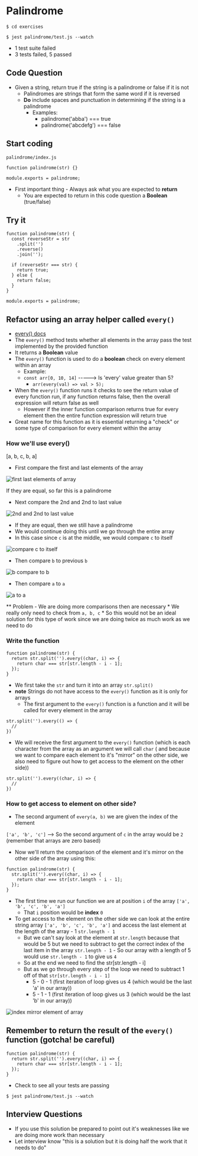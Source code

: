 # Palindrome
`$ cd exercises`

`$ jest palindrome/test.js --watch`

* 1 test suite failed
* 3 tests failed, 5 passed

## Code Question
* Given a string, return true if the string is a palindrome or false if it is not
    - Palindromes are strings that form the same word if it is reversed
    - **Do** include spaces and punctuation in determining if the string is a palindrome
        + Examples:
            * palindrome('abba') === true
            * palindrome('abcdefg') === false

## Start coding
`palindrome/index.js`

```
function palindrome(str) {}

module.exports = palindrome;
```

* First important thing - Always ask what you are expected to **return**
    - You are expected to return in this code question a **Boolean** (true/false)

## Try it
```
function palindrome(str) {
  const reverseStr = str
    .split('')
    .reverse()
    .join('');

  if (reverseStr === str) {
    return true;
  } else {
    return false;
  }
}

module.exports = palindrome;
```

## Refactor using an array helper called `every()`
* [every() docs](https://developer.mozilla.org/en-US/docs/Web/JavaScript/Reference/Global_Objects/Array/every)
* The `every()` method tests whether all elements in the array pass the test implemented by the provided function
* It returns a **Boolean** value
* The `every()` function is used to do a **boolean** check on every element within an array
    - Example:
    - `const arr[0, 10, 14]` -----> Is 'every' value greater than 5?
        + `arr(every(val) => val > 5);`
* When the `every()` function runs it checks to see the return value of every function run, if any function returns false, then the overall expression will return false as well
    - However if the inner function comparison returns true for every element then the entire function expression will return true
* Great name for this function as it is essential returning a "check" or some type of comparison for every element within the array

### How we'll use every()
[a, b, c, b, a]

* First compare the first and last elements of the array

![first last elements of array](https://i.imgur.com/3HUc30O.png)

If they are equal, so far this is a palindrome

* Next compare the 2nd and 2nd to last value

![2nd and 2nd to last value](https://i.imgur.com/30iYmSO.png)

* If they are equal, then we still have a palindrome
* We would continue doing this until we go through the entire array
* In this case since `c` is at the middle, we would compare `c` to itself

![compare c to itself](https://i.imgur.com/5AQIoUX.png)

* Then compare `b` to previous `b`

![b compare to b](https://i.imgur.com/2ghcThV.png)

* Then compare `a` to `a`

![a to a](https://i.imgur.com/FHjW2jB.png)

** Problem - We are doing more comparisons then are necessary
    * We really only need to check from `a, b, c`
    * So this would not be an ideal solution for this type of work since we are doing twice as much work as we need to do

### Write the function
```
function palindrome(str) {
  return str.split('').every((char, i) => {
    return char === str[str.length - i - 1];
  });
}
```

* We first take the `str` and turn it into an array `str.split()`
* **note** Strings do not have access to the `every()` function as it is only for arrays
    - The first argument to the `every()` function is a function and it will be called for every element in the array

```
str.split('').every(() => {
  //
})
```

* We will receive the first argument to the `every()` function (which is each character from the array as an argument we will call `char` ( and because we want to compare each element to it's "mirror" on the other side, we also need to figure out how to get access to the element on the other side))

```
str.split('').every((char, i) => {
  //
})
```

### How to get access to element on other side?
* The second argument of `every(a, b)` we are given the index of the element

`['a', 'b', 'c']` --> So the second argument of `c` in the array would be `2` (remember that arrays are zero based)

* Now we'll return the comparison of the element and it's mirror on the other side of the array using this:

```
function palindrome(str) {
  str.split('').every((char, i) => {
    return char === str[str.length - i - 1];
  });
}
```

* The first time we run our function we are at position `i` of the array `['a', 'b', 'c', 'b', 'a']`
    - That `i` position would be **index** `0`
* To get access to the element on the other side we can look at the entire string array `['a', 'b', 'c', 'b', 'a']` and access the last element at the length of the array - 1 `str.length - 1`
    - But we can't say look at the element at `str.length` because that would be 5 but we need to subtract to get the correct index of the last item in the array `str.length - 1` - So our array with a length of 5 would use `str.length - 1` to give us `4`
    - So at the end we need to find the str[str.length - i]
    - But as we go through every step of the loop we need to subtract 1 off of that `str[str.length - i - 1]`
        + 5 - 0 - 1 (first iteration of loop gives us 4 (which would be the last 'a' in our array))
        + 5 - 1 - 1 (first iteration of loop gives us 3 (which would be the last 'b' in our array))
        
![index mirror element of array](https://i.imgur.com/aakizgZ.png)

## Remember to return the result of the `every()` function (gotcha! be careful)

```
function palindrome(str) {
  return str.split('').every((char, i) => {
    return char === str[str.length - i - 1];
  });
}
```

* Check to see all your tests are passing

`$ jest palindrome/test.js --watch`

## Interview Questions
* If you use this solution be prepared to point out it's weaknesses like we are doing more work than necessary
* Let interview know "this is a solution but it is doing half the work that it needs to do"
